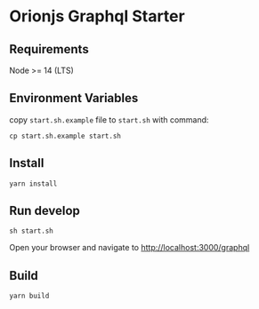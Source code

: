 # Orionjs Graphql Starter

## Requirements

Node >= 14 (LTS)

## Environment Variables

copy `start.sh.example` file to `start.sh` with command:

```
cp start.sh.example start.sh
```

## Install

```
yarn install
```

## Run develop

```cli
sh start.sh
```

Open your browser and navigate to [http://localhost:3000/graphql](http://localhost:3000/graphql)

## Build

```cli
yarn build
```
